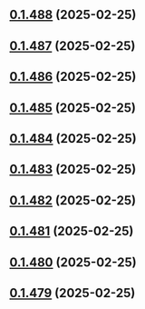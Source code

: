 ## [0.1.488](https://github.com/binary-braids/terraform-oracle/compare/v0.1.487...v0.1.488) (2025-02-25)



## [0.1.487](https://github.com/binary-braids/terraform-oracle/compare/v0.1.486...v0.1.487) (2025-02-25)



## [0.1.486](https://github.com/binary-braids/terraform-oracle/compare/v0.1.485...v0.1.486) (2025-02-25)



## [0.1.485](https://github.com/binary-braids/terraform-oracle/compare/v0.1.484...v0.1.485) (2025-02-25)



## [0.1.484](https://github.com/binary-braids/terraform-oracle/compare/v0.1.483...v0.1.484) (2025-02-25)



## [0.1.483](https://github.com/binary-braids/terraform-oracle/compare/v0.1.482...v0.1.483) (2025-02-25)



## [0.1.482](https://github.com/binary-braids/terraform-oracle/compare/v0.1.481...v0.1.482) (2025-02-25)



## [0.1.481](https://github.com/binary-braids/terraform-oracle/compare/v0.1.480...v0.1.481) (2025-02-25)



## [0.1.480](https://github.com/binary-braids/terraform-oracle/compare/v0.1.479...v0.1.480) (2025-02-25)



## [0.1.479](https://github.com/binary-braids/terraform-oracle/compare/v0.1.478...v0.1.479) (2025-02-25)




